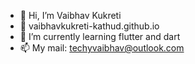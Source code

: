 - 👋 Hi, I’m Vaibhav Kukreti
- 👀 vaibhavkukreti-kathud.github.io 
- 🌱 I’m currently learning flutter and dart
- 📫 My mail: techyvaibhav@outlook.com

<!---
VaibhavKukreti-Kathud/VaibhavKukreti-Kathud is a ✨ special ✨ repository because its `README.md` (this file) appears on your GitHub profile.
You can click the Preview link to take a look at your changes.
--->

